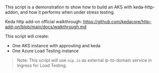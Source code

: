 This script is a demonstration to show how to build an AKS with keda-http-addon, and how it performs when under stress testing.  
  
Keda http add-on official walkthrough: https://github.com/kedacore/http-add-on/blob/main/docs/walkthrough.md  
  
This script will create:
- One AKS instance with approuting and keda
- One Azure Load Testing instance

> Note: This script will use `nip.io` as external ip-to-domain service in Ingress for Load Testing.  